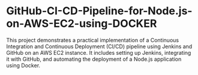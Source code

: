 # GitHub-CI-CD-Pipeline-for-Node.js-on-AWS-EC2-using-DOCKER
This project demonstrates a practical implementation of a Continuous Integration and Continuous Deployment (CI/CD) pipeline using Jenkins and GitHub on an AWS EC2 instance. It includes setting up Jenkins, integrating it with GitHub, and automating the deployment of a Node.js application using Docker. 
